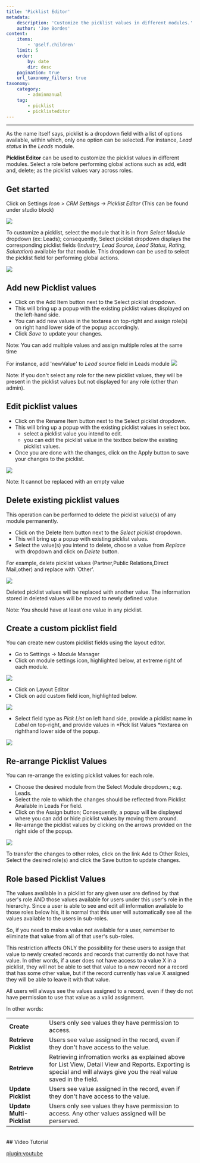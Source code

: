 ```yaml
---
title: 'Picklist Editor'
metadata:
    description: 'Customize the picklist values in different modules.'
    author: 'Joe Bordes'
content:
    items:
        - '@self.children'
    limit: 5
    order:
        by: date
        dir: desc
    pagination: true
    url_taxonomy_filters: true
taxonomy:
    category:
        - adminmanual
    tag:
        - picklist
        - picklisteditor
---
```

---

As the name itself says, picklist is a dropdown field with a list of options available, within which, only one option can be selected. For instance, *Lead status* in the *Leads* module.

**Picklist Editor** can be used to customize the picklist values in different modules. Select a role before performing global actions such as add, edit and, delete; as the picklist values vary across roles.

## Get started
Click on Settings *Icon > CRM Settings → Picklist Editor* (This can be found under studio block)

![](locatepicklisteditor.png?width=70%)

To customize a picklist, select the module that it is in from *Select Module* dropdown (ex: Leads); consequently, Select picklist dropdown displays the corresponding picklist fields (I*ndustry, Lead Source, Lead Status, Rating, Salutation*) available for that module. This dropdown can be used to select the picklist field for performing global actions.

![](globaloperationspicklist.png?width=70%)

## Add new Picklist values
-   Click on the Add Item button next to the Select picklist dropdown.
-   This will bring up a popup with the existing picklist values displayed on the left-hand side.
-   You can add new values in the textarea on top-right and assign role(s) on right hand lower side of the popup accordingly.
-   Click *Save* to update your changes.

<div class="notices blue">
Note: You can add multiple values and assign multiple roles at the same time
</div>

For instance, add 'newValue' to *Lead source* field in Leads module
![](picklisteditoradd.png?width=70%)

<div class="notices blue">
Note: If you don't select any role for the new picklist values, they will be present in the picklist values but not displayed for any role (other than admin).
</div>

## Edit picklist values
-   Click on the Rename Item button next to the Select picklist dropdown.
-   This will bring up a popup with the existing picklist values in select box.
    -  select a picklist value you intend to edit.
    -  you can edit the picklist value in the textbox below the existing picklist values.
-   Once you are done with the changes, click on the Apply button to save your changes to the picklist.

![](picklistadd.png?width=70%)

<div class="notices blue">
Note: It cannot be replaced with an empty value
</div>

## Delete existing picklist values
This operation can be performed to delete the picklist value(s) of any module permanently.

-   Click on the Delete Item button next to the *Select picklist* dropdown.
-   This will bring up a popup with existing picklist values.
-   Select the value(s) you intend to delete, choose a value from *Replace* with dropdown and click on *Delete* button.

For example, delete picklist values (Partner,Public Relations,Direct Mail,other) and replace with 'Other'.

![](picklistdelete.png?width=50%)

Deleted picklist values will be replaced with another value. The information stored in deleted values will be moved to newly defined value.

<div class="notices blue">
Note: You should have at least one value in any picklist.
</div>

## Create a custom picklist field
You can create new custom picklist fields using the layout editor.

-   Go to Settings → Module Manager
-   Click on module settings icon, highlighted below, at extreme right of each module.

![](contactssettings.png?width=80%)

-   Click on Layout Editor
-   Click on add custom field icon, highlighted below.

![](createcontactfield.png?width=80%)


-   Select field type as *Pick List* on left hand side, provide a picklist name in *Label* on top-right, and provide values in *Pick list Values *textarea on righthand lower side of the popup.

![](newpicklist.png?width=70%)

## Re-arrange Picklist Values
You can re-arrange the existing picklist values for each role.

-   Choose the desired module from the Select Module dropdown.; e.g. Leads.
-   Select the role to which the changes should be reflected from Picklist Available in Leads For field.
-   Click on the Assign button; Consequently, a popup will be displayed where you can add or hide picklist values by moving them around.
-   Re-arrange the picklist values by clicking on the arrows provided on the right side of the popup.

![](re-arrangepicklistvalues.png?width=70%)

To transfer the changes to other roles, click on the link Add to Other Roles, Select the desired role(s) and click the Save button to update changes.

## Role based Picklist Values

The values available in a picklist for any given user are defined by that user's role AND those values available for users under this user's role in the hierarchy. Since a user is able to see and edit all information available to those roles below his, it is normal that this user will automatically see all the values available to the users in sub-roles.

So, if you need to make a value not available for a user, remember to eliminate that value from all of that user's sub-roles.

This restriction affects ONLY the possibility for these users to assign that value to newly created records and records that currently do not have that value. In other words, if a user does not have access to a value X in a picklist, they will not be able to set that value to a new record nor a record that has some other value, but if the record currently has value X assigned they will be able to leave it with that value.

All users will always see the values assigned to a record, even if they do not have permission to use that value as a valid assignment.

In other words:

<table class="table table-striped">
<tbody>
<tr>
<td><strong>Create</strong></td>
<td>Users only see values they have permission to access.</td>
</tr>
<tr>
<td><strong>Retrieve Picklist</strong></td>
<td>Users see value assigned in the record, even if they don't have access to the value.</td>
</tr>
<tr>
<td><strong>Retrieve</strong></td>
<td>Retrieving infromation works as explained above for List View, Detail View and Reports. Exporting is special and will always give you the real value saved in the field.</td>
</tr>
<tr>
<td><strong>Update Picklist</strong></td>
<td>Users see value assigned in the record, even if they don't have access to the value.</td>
</tr>
<tr>
<td><strong>Update Multi-Picklist</strong></td>
<td>Users only see values they have permission to access. Any other values assigned will be perserved.</td>
</tr>
</tbody>
</table>

<br>
## Video Tutorial

[plugin:youtube](https://youtu.be/p3VXYMP-wjY)
